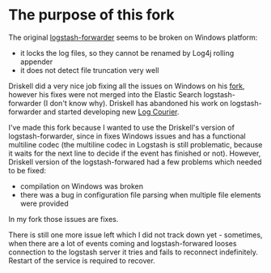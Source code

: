 # The purpose of this fork

The original [logstash-forwarder](https://github.com/elasticsearch/logstash-forwarder) seems to be broken on Windows platform:
 
 * it locks the log files, so they cannot be renamed by Log4j rolling appender
 * it does not detect file truncation very well
 
Driskell did a very nice job fixing all the issues on Windows on his [fork](https://github.com/driskell/logstash-forwarder), however his fixes were not merged into the Elastic Search logstash-forwarder (I don't know why). Driskell has abandoned his work on logstash-forwarder and started developing new [Log Courier](https://github.com/driskell/log-courier).

I've made this fork because I wanted to use the Driskell's version of logstash-forwarder, since in fixes Windows issues and has a functional multiline codec (the multiline codec in Logstash is still problematic, because it waits for the next line to decide if the event has finished or not).
However, Driskell version of the logstash-forwared had a few problems which needed to be fixed:
 
 * compilation on Windows was broken
 * there was a bug in configuration file parsing when multiple file elements were provided

In my fork those issues are fixes.

There is still one more issue left which I did not track down yet - sometimes, when there are a lot of events coming and logstash-forwared looses connection to the logstash server it tries and fails to reconnect indefinitely. Restart of the service is required to recover. 
